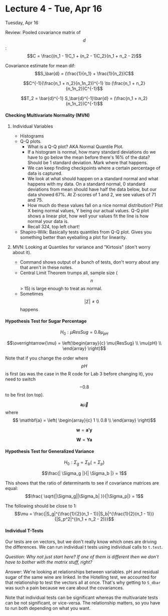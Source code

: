 # Lecture 4 - Tue, Apr 16

Tuesday, Apr 16

Review: Pooled covariance matrix of $$d$$: $$C = \frac{(n_1 - 1)C_1 + (n_2 - 1)C_2}{n_1 + n_2 - 2}$$

Covariance estimate for mean dif: $$S_\bar{d} = (\frac{1}{n_1} + \frac{1}{n_2})C$$

$$C^{-1}(\frac{n_1 + n_2}{n_1n_2})^{-1} \to (\frac{n_1 + n_2}{n_1n_2})C^{-1}$$

$$T_2 = \bar{d}^{-1} S_\bar{d}^{-1}\bar{d} = (\frac{n_1 + n_2}{n_1n_2})C^{-1}$$

#### Checking Multivariate Normality \(MVN\)

1. Individual Variables
   * Histograms
   * Q-Q plots.
     * What is a Q-Q plot? AKA Normal Quantile Plot.
     * If a histogram is normal, how many standard deviations do we have to go below the mean before there's 16% of the data? Should be 1 standard deviation. Mark where that happens.
     * We can keep finding checkpoints where a certain percentage of data is captured. 
     * We look at what should happen on a standard normal and what happens with my data. On a standard normal, 0 standard deviations from mean should have half the data below, but our data showed 67%. At Z-scores of 1 and 2, we see values of 71 and 75.
     * How much do these values fall on a nice normal distribution? Plot X being normal values, Y being our actual values. Q-Q plot shows a linear plot, how well your values fit the line is how normal your data is.
     * Recall 324, top left chart!
   * Shapiro-Wilk: Basically tests quantiles from Q-Q plot. Gives you something better than eyeballing a plot for linearity.
2. MVN: Looking at Quantiles for variance and "Kirtosis" \(don't worry about it\).

   * Command shows output of a bunch of tests, don't worry about any that aren't in these notes.
   * Central Limit Theorem trumps all, sample size \($$n$$ &gt; 15\) is large enough to treat as normal. 
   * Sometimes $$|\Sigma| \ne 0$$ happens

#### Hypothesis Test for Sugar Percentage

$$H_0: \mu{ResSug} = 0.8\mu_{pH}$$

$$\overrightarrow{\mu} = \left(\begin{array}{c} \mu{ResSug} \\ \mu{pH} \\ \end{array} \right)$$

Note that if you change the order where $$pH$$ is first \(as was the case in the R code for Lab 3 before changing it\), you need to switch $$-0.8$$ to be first \(on top\).

$$\mathbf{a}\overrightarrow{\mu}$$ where $$ \mathbf{a} = \left( \begin{array}{c} 1 \\ 0.8 \\ \end{array} \right)$$

$$\mathbf{w} = \mathbf{a'y}$$

$$\mathbf{W} = \mathbf{Ya}$$

#### Hypothesis Test for Generalized Variance

$$H_0: \Sigma_g = \Sigma_b (= \Sigma_p)$$

$$\frac{| \Sigma_g |}{| \Sigma_b |} = 1$$

This shows that the ratio of determinants to see if covariance matrices are equal: $$\frac{ \sqrt{|\Sigma_g||\Sigma_b| }}{|\Sigma_p|} = 1$$

The following should be close to 1: $$\mu = \frac{|S_g|^{\frac{1}{2}(n_1 - 1)}|S_b|^{\frac{1}{2}(n_1 - 1)}}{|S_p^2|^{(n_1 + n_2 - 2)}}$$

#### Individual T-Tests

Our tests are on vectors, but we don't really know which ones are driving the differences. We can run individual t tests using individual calls to `t.test`.

_Question: Why not just start here? If one of them is different then we don't have to bother with the matrix stuff, right?_

Answer: We're looking at relationships between variables. pH and residual sugar of the same wine are linked. In the Hotelling test, we accounted for that relationship to test the vectors all at once. That's why getting to `S_dbar` was such a pain because we care about the covariances.

Note that individual tests can be significant whereas the multivariate tests can be not significant, or vice-versa. The relationship matters, so you have to run both depending on what you want.



